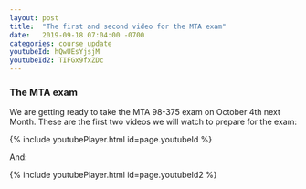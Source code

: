 ```yaml
---
layout: post
title:  "The first and second video for the MTA exam"
date:   2019-09-18 07:04:00 -0700
categories: course update
youtubeId: hQwUEsYjsjM
youtubeId2: TIFGx9fxZDc
---
```


### The MTA exam

We are getting ready to take the MTA 98-375 exam on October 4th next Month. These are the first two videos we will watch to prepare for the exam:

{% include youtubePlayer.html id=page.youtubeId %}

And:

{% include youtubePlayer.html id=page.youtubeId2 %}
